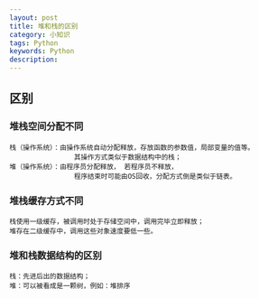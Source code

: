 ```yaml
---
layout: post
title: 堆和栈的区别
category: 小知识
tags: Python
keywords: Python
description: 
---
```

## 区别

### 堆栈空间分配不同

    栈（操作系统）：由操作系统自动分配释放，存放函数的参数值，局部变量的值等。
                    其操作方式类似于数据结构中的栈；
    堆（操作系统）：由程序员分配释放， 若程序员不释放，
                    程序结束时可能由OS回收，分配方式倒是类似于链表。


### 堆栈缓存方式不同

    栈使用一级缓存，被调用时处于存储空间中，调用完毕立即释放；
    堆存在二级缓存中，调用这些对象速度要低一些。


### 堆和栈数据结构的区别

    栈：先进后出的数据结构；
    堆：可以被看成是一颗树，例如：堆排序


